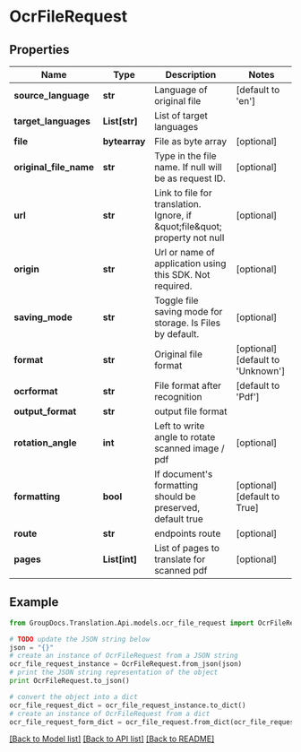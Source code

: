 # OcrFileRequest


## Properties
Name | Type | Description | Notes
------------ | ------------- | ------------- | -------------
**source_language** | **str** | Language of original file | [default to 'en']
**target_languages** | **List[str]** | List of target languages | 
**file** | **bytearray** | File as byte array | [optional] 
**original_file_name** | **str** | Type in the file name. If null will be as request ID. | [optional] 
**url** | **str** | Link to file for translation. Ignore, if \&quot;file\&quot; property not null | [optional] 
**origin** | **str** | Url or name of application using this SDK. Not required. | [optional] 
**saving_mode** | **str** | Toggle file saving mode for storage.  Is Files by default. | [optional] 
**format** | **str** | Original file format | [optional] [default to 'Unknown']
**ocrformat** | **str** | File format after recognition | [default to 'Pdf']
**output_format** | **str** | output file format | 
**rotation_angle** | **int** | Left to write angle to rotate scanned image / pdf | [optional] 
**formatting** | **bool** | If document&#39;s formatting should be preserved, default true | [optional] [default to True]
**route** | **str** | endpoints route | [optional] 
**pages** | **List[int]** | List of pages to translate for scanned pdf | [optional] 

## Example

```python
from GroupDocs.Translation.Api.models.ocr_file_request import OcrFileRequest

# TODO update the JSON string below
json = "{}"
# create an instance of OcrFileRequest from a JSON string
ocr_file_request_instance = OcrFileRequest.from_json(json)
# print the JSON string representation of the object
print OcrFileRequest.to_json()

# convert the object into a dict
ocr_file_request_dict = ocr_file_request_instance.to_dict()
# create an instance of OcrFileRequest from a dict
ocr_file_request_form_dict = ocr_file_request.from_dict(ocr_file_request_dict)
```
[[Back to Model list]](../README.md#documentation-for-models) [[Back to API list]](../README.md#documentation-for-api-endpoints) [[Back to README]](../README.md)


